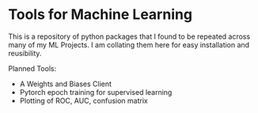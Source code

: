 # Tools for Machine Learning

This is a repository of python packages that I found to be repeated across many of my ML Projects. I am collating them here for easy installation and reusibility.

Planned Tools:
- A Weights and Biases Client
- Pytorch epoch training for supervised learning
- Plotting of ROC, AUC, confusion matrix

